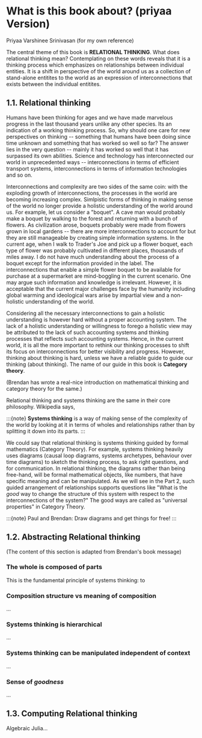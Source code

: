 #  What is this book about? (priyaa Version)

Priyaa Varshinee Srinivasan (for my own reference)

The central theme of this book is **RELATIONAL THINKING**. What does relational thinking mean? Contemplating on these words reveals that it is a thinking process which emphasizes on relationships between individual entities. It is a shift in perspective of the world around us as a collection of stand-alone entitites to the world as an expression of interconnections that exists between the individual entitites. 

## 1.1. Relational thinking

Humans have been thinking for ages and we have made marvelous progress in the last thousand years unlike any other species. Its an indication of a working thinking process. So, why should one care for new perspectives on thinking -- something that humans have been doing since time unknown and something that has worked so well so far? The answer lies in the very question -- mainly it has worked so well that it has surpassed its own abilities.  Science and technology has interconnected our world in unprecedented ways -- interconnections in terms of efficient transport systems, interconnections in terms of information technologies and so on. 

Interconnections and complexity are two sides of the same coin: with the exploding growth of interconnections, the processes in the world are becoming increasing complex.  Simlpistic forms of thinking in making sense of the world no longer provide a holistic understanding of the world around us. For example, let us consider a "boquet". A cave man would probably make a boquet by walking to the forest and returning with a bunch of flowers. As civilization arose, boquets probably were made from flowers grown in local gardens -- there are more interconnections to account for but they are still manageable by creating simple information systems.  In the current age, when I walk to Trader's Joe and pick up a flower boquet, each type of flower was probably cultivated in different places, thousands of miles away. I do not have much understanding about the process of a boquet except for the information provided in the label. The interconnections that enable a simple flower boquet to be available for purchase at a supermarket are mind-boggling in the current scenario. One may argue such information and knowledge is irrelevant. However, it is acceptable that the current major challenges face by the humanity including global warming and ideological wars arise by impartial view and a non-holistic understanding of the world. 

Considering all the necessary interconnections to gain a holistic understanding is however hard without a proper accounting system. The lack of a holistic understanding or willingness to forego a holistic view may be attributed to the lack of such accounting systems and thinking processes that reflects such accounting systems. Hence, in the current world, it is all the more important to rethink our thinking processes to shift its focus on interconnections for better visibility and progress. However, thinking about thinking is hard, unless we have a reliable guide to guide our thinking (about thinking). The name of our guide in this book is **Category theory**. 

(Brendan has wrote a real-nice introduction on mathematical thinking and category theory for the same.)

Relational thinking and systems thinking are the same in their core philosophy. Wikipedia says,

:::{note}
**Systems thinking** is a way of making sense of the complexity of the world by looking at it in terms of wholes and relationships rather than by splitting it down into its parts. 
:::

We could say that relational thinking is systems thinking guided by formal mathematics (Category Theory). For example, systems thinking heavily uses diagrams (causal loop diagrams, systems archetypes, behaviour over time diagrams) to sketch the thinking process, to ask right questions, and for communication. In relational thinking, the diagrams rather than being free-hand, will be formal mathematical objects, like numbers, that have specific meaning and can be manipulated. As we will see in the Part 2, such guided arrangement of relationships supports questions like "What is the *good* way to change the structure of this system with respect to the interconnections of the system?" The good ways are called as "universal properties" in Category Theory. 

:::{note} 
Paul and Brendan: Draw diagrams and get things for free!
:::

## 1.2. Abstracting Relational thinking

(The content of this section is adapted from Brendan's book message)

### The whole is composed of parts

This is the fundamental principle of systems thinking: to

### Composition structure vs meaning of composition
...
### Systems thinking is hierarchical 
...
### Systems thinking can be manipulated independent of context 
...
### Sense of _goodness_
...

## 1.3. Computing Relational thinking

Algebraic Julia... 
